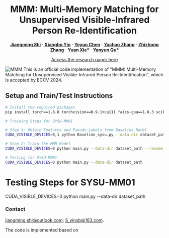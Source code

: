 <p align="center">
  <h1 align="center">MMM: Multi-Memory Matching for Unsupervised Visible-Infrared Person Re-Identification</h1>
  <p align="center">
    <a href="https://scholar.google.com/citations?hl=zh-CN&pli=1&user=H1rqfM4AAAAJ" rel="external nofollow noopener" target="_blank"><strong>Jiangming Shi</strong></a>
    ·
    <a href="https://scholar.google.com/citations?user=Go9q2jsAAAAJ&hl=zh-CN&oi=sra" rel="external nofollow noopener" target="_blank"><strong>Xiangbo Yin</strong></a>
    ·
    <a href="" target="_blank"><strong>Yeyun Chen</strong></a>
    ·
    <a href="https://scholar.google.com/citations?user=a-I8c8EAAAAJ&hl=zh-CN&oi=sra" target="_blank"><strong>Yachao Zhang</strong></a>
    ·
    <a href="https://scholar.google.com/citations?user=CXZciFAAAAAJ&hl=zh-CN&oi=sra" rel="external nofollow noopener" target="_blank"><strong>Zhizhong Zhang</strong></a>
    ·
    <a href="https://scholar.google.com/citations?user=RN1QMPgAAAAJ&hl=zh-CN&oi=sra" rel="external nofollow noopener" target="_blank"><strong>Yuan Xie*</strong></a>    
    ·
    <a href="https://scholar.google.com/citations?user=idiP90sAAAAJ&hl=zh-CN&oi=sra" rel="external nofollow noopener" target="_blank"><strong>Yanyun Qu*</strong></a>       
  </p>
<p align="center">
  <a href="https://arxiv.org/abs/2401.06825" rel="external nofollow noopener" target="_blank">Access the research paper here</a>

![MMM](imgs/framework.png)
This is an official code implementation of "MMM: Multi-Memory Matching for Unsupervised Visible-Infrared Person Re-Identification", which is accepted by ECCV 2024.

## Setup and Train/Test Instructions
```bash
# Install the required packages
pip install torch==1.8.0 torchvision==0.9.1+cu111 faiss-gpu==1.6.3 scikit-learn==1.3.2

# Training Steps for SYSU-MM01

# Step 1: Obtain Features and Pseudo-Labels from Baseline Model
CUDA_VISIBLE_DEVICES=0,1 python Baseline_sysu.py --data-dir dataset_path

# Step 2: Train the MMM Model
CUDA_VISIBLE_DEVICES=0 python main.py --data-dir dataset_path --resume_net1 save_model_name

# Testing for SYSU-MM01
CUDA_VISIBLE_DEVICES=0 python main.py --data-dir dataset_path

```
# Testing Steps for SYSU-MM01 
CUDA_VISIBLE_DEVICES=0 python main.py --data-dir dataset_path



### Contact
jiangming.shi@outlook.com; S_yinxb@163.com.

The code is implemented based on
